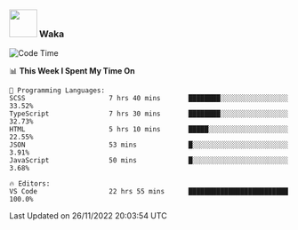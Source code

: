 ### <img src="https://media.giphy.com/media/VgCDAzcKvsR6OM0uWg/giphy.gif" width="50"> Waka

  <!--START_SECTION:waka-->
![Code Time](http://img.shields.io/badge/Code%20Time-1%2C119%20hrs%2022%20mins-blue)

📊 **This Week I Spent My Time On** 

```text
💬 Programming Languages: 
SCSS                     7 hrs 40 mins       ████████░░░░░░░░░░░░░░░░░   33.52% 
TypeScript               7 hrs 30 mins       ████████░░░░░░░░░░░░░░░░░   32.73% 
HTML                     5 hrs 10 mins       █████░░░░░░░░░░░░░░░░░░░░   22.55% 
JSON                     53 mins             █░░░░░░░░░░░░░░░░░░░░░░░░   3.91% 
JavaScript               50 mins             █░░░░░░░░░░░░░░░░░░░░░░░░   3.68%

🔥 Editors: 
VS Code                  22 hrs 55 mins      █████████████████████████   100.0%

```


 Last Updated on 26/11/2022 20:03:54 UTC
<!--END_SECTION:waka-->
